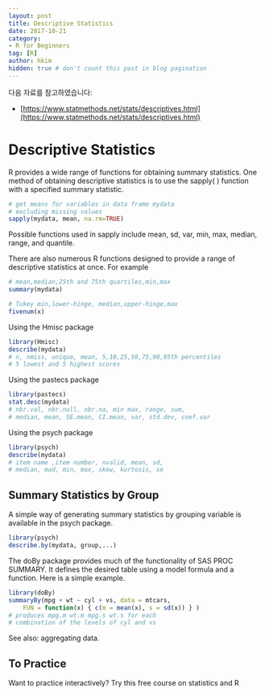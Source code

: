 ```yaml
---
layout: post  
title: Descriptive Statistics
date: 2017-10-21  
category:
- R for Beginners    
tag: [R]  
author: hkim  
hidden: true # don't count this post in blog pagination
---
```


다음 자료를 참고하였습니다:  
- [https://www.statmethods.net/stats/descriptives.html](https://www.statmethods.net/stats/descriptives.html)

# Descriptive Statistics
R provides a wide range of functions for obtaining summary statistics. One method of obtaining descriptive statistics is to use the sapply( ) function with a specified summary statistic.

```r
# get means for variables in data frame mydata
# excluding missing values
sapply(mydata, mean, na.rm=TRUE)
```

Possible functions used in sapply include mean, sd, var, min, max, median, range, and quantile.

There are also numerous R functions designed to provide a range of descriptive statistics at once. For example

```r
# mean,median,25th and 75th quartiles,min,max
summary(mydata)

# Tukey min,lower-hinge, median,upper-hinge,max
fivenum(x)
```

Using the Hmisc package

```r
library(Hmisc)
describe(mydata)
# n, nmiss, unique, mean, 5,10,25,50,75,90,95th percentiles
# 5 lowest and 5 highest scores
```

Using the pastecs package

```r
library(pastecs)
stat.desc(mydata)
# nbr.val, nbr.null, nbr.na, min max, range, sum,
# median, mean, SE.mean, CI.mean, var, std.dev, coef.var
```

Using the psych package

```r
library(psych)
describe(mydata)
# item name ,item number, nvalid, mean, sd,
# median, mad, min, max, skew, kurtosis, se
```

## Summary Statistics by Group
A simple way of generating summary statistics by grouping variable is available in the psych package.

```r
library(psych)
describe.by(mydata, group,...)
```

The doBy package provides much of the functionality of SAS PROC SUMMARY. It defines the desired table using a model formula and a function. Here is a simple example.

```r
library(doBy)
summaryBy(mpg + wt ~ cyl + vs, data = mtcars,
 	FUN = function(x) { c(m = mean(x), s = sd(x)) } )
# produces mpg.m wt.m mpg.s wt.s for each
# combination of the levels of cyl and vs
```

See also: aggregating data.

## To Practice
Want to practice interactively? Try this free course on statistics and R
